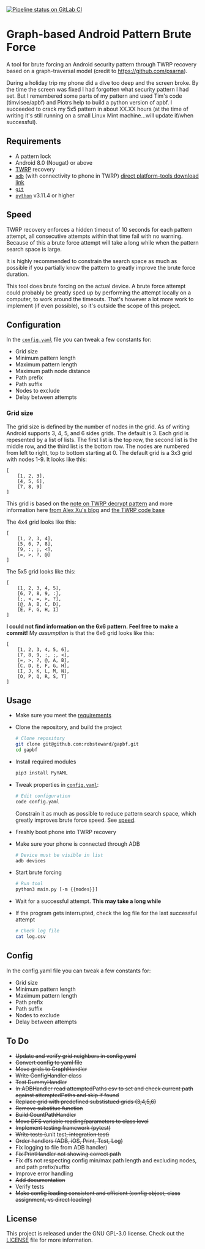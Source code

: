 [![Pipeline status on GitLab CI][pipeline-badge]][pipeline-link]

# Graph-based Android Pattern Brute Force
A tool for brute forcing an Android security pattern through TWRP recovery based on a graph-traversal model (credit to https://github.com/psarna).

During a holiday trip my phone did a dive too deep and the screen broke. By the time the screen was fixed I had forgotten what security pattern I had set. But I remembered some parts of my pattern and used Tim's code (timvisee/apbf) and Piotrs help to build a python version of apbf.
I succeeded to crack my 5x5 pattern in about XX.XX hours (at the time of writing it's still running on a small Linux Mint machine...will update if/when successful).

## Requirements
- A pattern lock
- Android 8.0 (Nougat) or above
- [TWRP][twrp] recovery
- [`adb`][adb] (with connectivity to phone in TWRP) [direct platform-tools download link](https://developer.android.com/tools/releases/platform-tools)
- [`git`][git]
- [`python`](https://www.python.org/) v3.11.4 or higher

## Speed
TWRP recovery enforces a hidden timeout of 10 seconds for each pattern attempt,
all consecutive attempts within that time fail with no warning. Because of this
a brute force attempt will take a long while when the pattern search space is
large.

It is highly recommended to constrain the search space as much as possible if
you partially know the pattern to greatly improve the brute force duration.

This tool does brute forcing on the actual device. A brute force attempt could
probably be greatly sped up by performing the attempt locally on a computer,
to work around the timeouts. That's however a lot more work to implement (if
even possible), so it's outside the scope of this project.
## Configuration
In the [`config.yaml`](./config.yaml) file you can tweak a few constants for:
- Grid size
- Minimum pattern length
- Maximum pattern length
- Maximum path node distance
- Path prefix
- Path suffix
- Nodes to exclude
- Delay between attempts

### Grid size 
The grid size is defined by the number of nodes in the grid. As of writing Android supports 3, 4, 5, and 6 sides grids. The default is 3.
Each grid is repesented by a list of lists. The first list is the top row, the second list is the middle row, and the third list is the bottom row. The nodes are numbered from left to right, top to bottom starting at 0. The default grid is a 3x3 grid with nodes 1-9.
It looks like this:
```
[
    [1, 2, 3],
    [4, 5, 6],
    [7, 8, 9]
]
```

This grid is based on the [note on TWRP decrypt pattern](https://twrp.me/faq/openrecoveryscript.html) and more information here [from Alex Xu's blog](https://blog.alxu.ca/unlocking-large-pattern-encryption-in-twrp.html) and [the TWRP code base](https://github.com/TeamWin/Team-Win-Recovery-Project/blob/android-6.0/gui/patternpassword.cpp#L417)

The 4x4 grid looks like this:
```
[
    [1, 2, 3, 4],
    [5, 6, 7, 8],
    [9, :, ;, <],
    [=, >, ?, @]
]
```

The 5x5 grid looks like this:
```
[
    [1, 2, 3, 4, 5],
    [6, 7, 8, 9, :],
    [;, <, =, >, ?],
    [@, A, B, C, D],
    [E, F, G, H, I]
]
```
**I could not find information on the 6x6 pattern. Feel free to make a commit!**
My *assumption* is that the 6x6 grid looks like this:
```
[
    [1, 2, 3, 4, 5, 6],
    [7, 8, 9, :, ;, <],
    [=, >, ?, @, A, B],
    [C, D, E, F, G, H],
    [I, J, K, L, M, N],
    [O, P, Q, R, S, T]
]
```


## Usage
- Make sure you meet the [requirements](#requirements)
- Clone the repository, and build the project
  ```bash
  # Clone repository
  git clone git@github.com:robsteward/gapbf.git
  cd gapbf
  ```

- Install required modules
  ```bash
  pip3 install PyYAML
  ```

- Tweak properties in [`config.yaml`](./config.yaml):
  ```bash
  # Edit configuration
  code config.yaml
  ```

  Constrain it as much as possible to reduce pattern search space, which greatly
  improves brute force speed. See [speed](#speed).

- Freshly boot phone into TWRP recovery
- Make sure your phone is connected through ADB
  ```bash
  # Device must be visible in list
  adb devices
  ```

- Start brute forcing
  ```bash
  # Run tool
  python3 main.py [-m {{modes}}]
  ```

- Wait for a successful attempt. **This may take a long while**
- If the program gets interrupted, check the log file for the last successful attempt
  ```bash
  # Check log file
  cat log.csv
  ```

## Config
In the config.yaml file you can tweak a few constants for:
- Grid size
- Minimum pattern length
- Maximum pattern length
- Path prefix
- Path suffix
- Nodes to exclude
- Delay between attempts

## To Do
* ~~Update and verify grid neighbors in config.yaml~~
* ~~Convert config to yaml file~~
* ~~Move grids to GraphHandler~~
* ~~Write ConfigHandler class~~
* ~~Test DummyHandler~~
* ~~In ADBHandler read attemptedPaths csv to set and check current path against attemptedPaths and skip if found~~
* ~~Replace grid with predefined substistued grids (3,4,5,6)~~
* ~~Remove substitue function~~
* ~~Build CountPathHandler~~
* ~~Move DFS variable reading/parameters to class level~~
* ~~Implement testing framework (pytest)~~
* ~~Write tests (~~unit test~~, integration test)~~
* ~~Order handlers (ADB, iOS, Print, Test, Log)~~
* Fix logging to file from ADB handler)
* ~~Fix PrintHandler not showing correct path~~
* Fix dfs not respecting config min/max path length and excluding nodes, and path prefix/suffix
* Improve error handling
* ~~Add documentation~~
* Verify tests
* ~~Make config loading consistent and efficient (config object, class assignment, vs direct loading)~~

## License
This project is released under the GNU GPL-3.0 license.
Check out the [LICENSE](LICENSE) file for more information.

[adb]: https://developer.android.com/studio/command-line/adb
[git]: https://git-scm.com/
[twrp]: https://twrp.me/
[pipeline-badge]: https://gitlab.com/timvisee/apbf/badges/master/pipeline.svg
[pipeline-link]: https://gitlab.com/timvisee/apbf/pipelines
